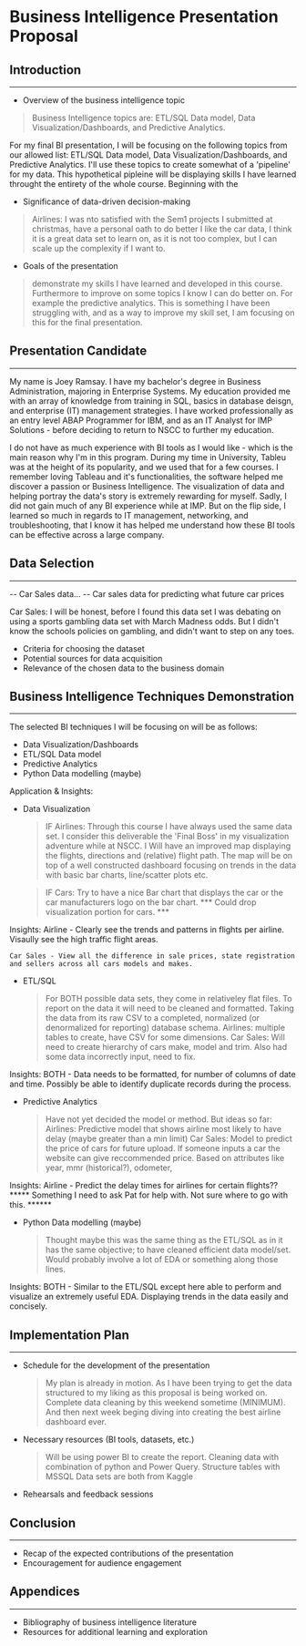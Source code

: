 # Business Intelligence Presentation Proposal

## Introduction
---------------------------------------------------------------------
- Overview of the business intelligence topic
> Business Intelligence topics are: ETL/SQL Data model, Data Visualization/Dashboards, and Predictive Analytics.

For my final BI presentation, I will be focusing on the following topics from our allowed list: ETL/SQL Data model, Data Visualization/Dashboards, and Predictive Analytics. I'll use these topics to create somewhat of a 'pipeline' for my data. This hypothetical pipleine will be displaying skills I have learned throught the entirety of the whole course. Beginning with the 

- Significance of data-driven decision-making
> Airlines: I was nto satisfied with the Sem1 projects I submitted at christmas, have a personal oath to do better
> I like the car data, I think it is a great data set to learn on, as it is not too complex, but I can scale up the complexity if I want to.

- Goals of the presentation
> demonstrate my skills I have learned and developed in this course. Furthermore to improve on some topics I know I can do better on. For example the predictive analytics. This is something I have been struggling with, and as a way to improve my skill set, I am focusing on this for the final presentation.



## Presentation Candidate
---------------------------------------------------------------------
My name is Joey Ramsay. I have my bachelor's degree in Business Administration, majoring in Enterprise Systems. My education provided me with an array of knowledge from training in SQL, basics in database deisgn, and enterprise (IT) management strategies. I have worked professionally as an entry level ABAP Programmer for IBM, and as an IT Analyst for IMP Solutions - before deciding to return to NSCC to further my education.

I do not have as much experience with BI tools as I would like - which is the main reason why I'm in this program. During my time in University, Tableu was at the height of its popularity, and we used that for a few courses. I remember loving Tableau and it's functionalities, the software helped me discover a passion or Business Intelligence. The visualization of data and helping portray the data's story is extremely rewarding for myself. Sadly, I did not gain much of any BI experience while at IMP. But on the flip side, I learned so much in regards to IT management, networking, and troubleshooting, that I know it has helped me understand how these BI tools can be effective across a large company. 




## Data Selection
---------------------------------------------------------------------
-- Car Sales data...
-- Car sales data for predicting what future car prices

Car Sales: I will be honest, before I found this data set I was debating on using a sports gambling data set with March Madness odds. But I didn't know the schools policies on gambling, and didn't want to step on any toes.

- Criteria for choosing the dataset
- Potential sources for data acquisition
- Relevance of the chosen data to the business domain

## Business Intelligence Techniques Demonstration
---------------------------------------------------------------------
The selected BI techniques I will be focusing on will be as follows: 
- Data Visualization/Dashboards
- ETL/SQL Data model
- Predictive Analytics
- Python Data modelling (maybe)

Application & Insights:
- Data Visualization
    > IF Airlines: Through this course I have always used the same data set. I consider this deliverable the 'Final Boss' in my visualization adventure while at NSCC. I Will have an improved map displaying the flights, directions and (relative) flight path. The map will be on top of a well constructed dashboard focusing on trends in the data with basic bar charts, line/scatter plots etc.
    
    > IF Cars: Try to have a nice Bar chart that displays the car or the car manufacturers logo on the bar chart.
    *** Could drop visualization portion for cars. ***

Insights: 
    Airline - Clearly see the trends and patterns in flights per airline. Visaully see the high traffic flight areas.

    Car Sales - View all the difference in sale prices, state registration and sellers across all cars models and makes.

  

- ETL/SQL
    > For BOTH possible data sets, they come in relativeley flat files. To report on the data it will need to be cleaned and formatted. Taking the data from its raw CSV to a completed, normalized (or denormalized for reporting) database schema. 
    > Airlines: multiple tables to create, have CSV for some dimensions.
    > Car Sales: Will need to create hierarchy of cars make, model and trim. Also had some data incorrectly input, need to fix.

Insights:
    BOTH - Data needs to be formatted, for number of columns of date and time. Possibly be able to identify duplicate records during the process.


- Predictive Analytics
    > Have not yet decided the model or method. But ideas so far:
    > Airlines: Predictive model that shows airline most likely to have delay (maybe greater than a min limit)
    > Car Sales: Model to predict the price of cars for future upload. If someone inputs a car the website can give reccommended price. Based on attributes like year, mmr (historical?), odometer, 

Insights:
    Airline - Predict the delay times for airlines for certain flights??
    ***** Something I need to ask Pat for help with. Not sure where to go with this. ******

- Python Data modelling (maybe)
    > Thought maybe this was the same thing as the ETL/SQL as in it has the same objective; to have cleaned efficient data model/set.
    > Would probably involve a lot of EDA or something along those lines.

Insights:
    BOTH - Similar to the ETL/SQL except here able to perform and visualize an extremely useful EDA. Displaying trends in the data easily and concisely.


## Implementation Plan
---------------------------------------------------------------------
- Schedule for the development of the presentation
    > My plan is already in motion. As I have been trying to get the data structured to my liking as this proposal is being worked on.
    > Complete data cleaning by this weekend sometime (MINIMUM). And then next week beging diving into creating the best airline dashboard ever. 

- Necessary resources (BI tools, datasets, etc.)
    > Will be using power BI to create the report.
    > Cleaning data with combination of python and Power Query.
    > Structure tables with MSSQL
    > Data sets are both from Kaggle
- Rehearsals and feedback sessions

## Conclusion
---------------------------------------------------------------------
- Recap of the expected contributions of the presentation
- Encouragement for audience engagement

## Appendices
---------------------------------------------------------------------
- Bibliography of business intelligence literature
- Resources for additional learning and exploration
